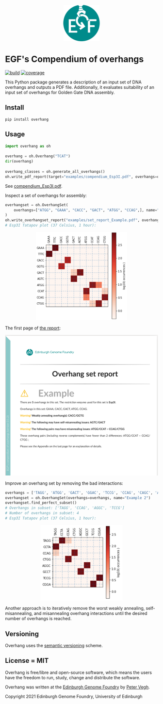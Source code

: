 <p align="center">
<img alt="EGF logo" title="EGF" src="images/egf.png" width="120">
</p>


# EGF's Compendium of overhangs

[![build](https://github.com/Edinburgh-Genome-Foundry/Overhang/actions/workflows/build.yml/badge.svg)](https://github.com/Edinburgh-Genome-Foundry/Overhang/actions/workflows/build.yml)
[![coverage](https://coveralls.io/repos/github/Edinburgh-Genome-Foundry/Overhang/badge.svg?branch=main)](https://coveralls.io/github/Edinburgh-Genome-Foundry/Overhang?branch=main)


This Python package generates a description of an input set of DNA overhangs and outputs a PDF file.
Additionally, it evaluates suitability of an input set of overhangs for Golden Gate DNA assembly.


## Install

```
pip install overhang
```


## Usage

```python
import overhang as oh

overhang = oh.Overhang("TCAT")
dir(overhang)

overhang_classes = oh.generate_all_overhangs()
oh.write_pdf_report(target="examples/compendium_Esp3I.pdf", overhangs=overhang_classes)
```
See [compendium_Esp3I.pdf](https://github.com/Edinburgh-Genome-Foundry/Overhang/blob/main/examples/compendium_Esp3I.pdf).

Inspect a set of overhangs for assembly:
```python
overhangset = oh.OverhangSet(
    overhangs=["ATGG", "GAAA", "CACC", "GACT", "ATGG", "CCAG",], name="Example",
)
oh.write_overhangset_report("examples/set_report_Example.pdf", overhangset)
# Esp3I Tatapov plot (37 Celsius, 1 hour):
```
<p align="center">
<img alt="Plot" title="EGF" src="images/plot.png" width="300">
</p>

The first page of [the report](https://github.com/Edinburgh-Genome-Foundry/Overhang/blob/main/examples/set_report_Example.pdf):

<p align="center">
<img alt="Report" title="EGF" src="images/overhang_set_report.png" width="600">
</p>


Improve an overhang set by removing the bad interactions:
```python
overhangs = ['TAGG', 'ATGG', 'GACT', 'GGAC', 'TCCG', 'CCAG', 'CAGC', 'AGGC']
overhangset = oh.OverhangSet(overhangs=overhangs, name="Example 2")
overhangset.find_perfect_subset()
# Overhangs in subset: ['TAGG', 'CCAG', 'AGGC', 'TCCG']
# Number of overhangs in subset: 4
# Esp3I Tatapov plot (37 Celsius, 1 hour):
```
<p align="center">
<img alt="Plot 2" title="EGF" src="images/plot2.png" width="270">
</p>

Another approach is to iteratively remove the worst weakly annealing, self-misannealing, and misannealing overhang interactions until the desired number of overhangs is reached.


## Versioning

Overhang uses the [semantic versioning](https://semver.org) scheme.


## License = MIT

Overhang is free/libre and open-source software, which means the users have the freedom to run, study, change and distribute the software.

Overhang was written at the [Edinburgh Genome Foundry](https://edinburgh-genome-foundry.github.io/)
by [Peter Vegh](https://github.com/veghp).

Copyright 2021 Edinburgh Genome Foundry, University of Edinburgh
